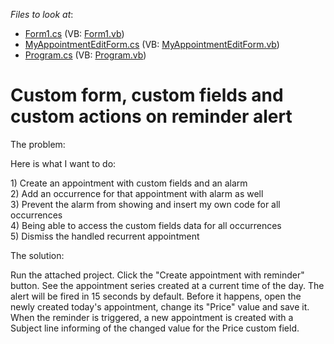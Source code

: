 <!-- default file list -->
*Files to look at*:

* [Form1.cs](./CS/ReminderCustomActions/Form1.cs) (VB: [Form1.vb](./VB/ReminderCustomActions/Form1.vb))
* [MyAppointmentEditForm.cs](./CS/ReminderCustomActions/Forms/MyAppointmentEditForm.cs) (VB: [MyAppointmentEditForm.vb](./VB/ReminderCustomActions/Forms/MyAppointmentEditForm.vb))
* [Program.cs](./CS/ReminderCustomActions/Program.cs) (VB: [Program.vb](./VB/ReminderCustomActions/Program.vb))
<!-- default file list end -->
# Custom form, custom fields and custom actions on reminder alert


<p>The problem:</p>
<p>Here is what I want to do:</p>
<p>1) Create an appointment with custom fields and an alarm<br> 2) Add an occurrence for that appointment with alarm as well<br> 3) Prevent the alarm from showing and insert my own code for all occurrences<br> 4) Being able to access the custom fields data for all occurrences<br> 5) Dismiss the handled recurrent appointment</p>
<p>The solution:</p>
<p>Run the attached project. Click the "Create appointment with reminder" button. See the appointment series created at a current time of the day. The alert will be fired in 15 seconds by default. Before it happens, open the newly created today's appointment, change its "Price" value and save it. When the reminder is triggered, a new appointment is created with a Subject line informing of the changed value for the Price custom field.</p>

<br/>


